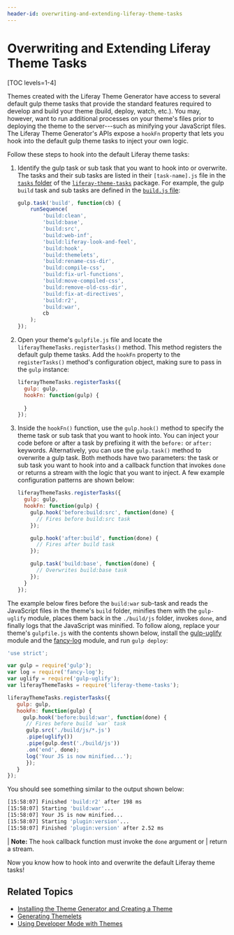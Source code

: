 ```yaml
---
header-id: overwriting-and-extending-liferay-theme-tasks
---
```


# Overwriting and Extending Liferay Theme Tasks

[TOC levels=1-4]

Themes created with the Liferay Theme Generator have access to several default 
gulp theme tasks that provide the standard features required to develop and 
build your theme (build, deploy, watch, etc.). You may, however, want to run 
additional processes on your theme's files prior to deploying the theme to the 
server---such as minifying your JavaScript files. The Liferay Theme Generator's 
APIs expose a `hookFn` property that lets you hook into the default gulp theme 
tasks to inject your own logic. 

Follow these steps to hook into the default Liferay theme tasks: 

1.  Identify the gulp task or sub task that you want to hook into or overwrite. 
    The tasks and their sub tasks are listed in their `[task-name].js` file in 
    the 
    [`tasks` folder](https://github.com/liferay/liferay-js-themes-toolkit/tree/master/packages/liferay-theme-tasks/tasks) 
    of the 
    [`liferay-theme-tasks`](https://github.com/liferay/liferay-js-themes-toolkit/tree/master/packages/liferay-theme-tasks) 
    package. For example, the gulp `build` task and sub tasks are defined in the 
    [`build.js` file](https://github.com/liferay/liferay-js-themes-toolkit/blob/master/packages/liferay-theme-tasks/tasks/build.js#L73-L92): 

    ```javascript
    gulp.task('build', function(cb) {
    	runSequence(
    		'build:clean',
    		'build:base',
    		'build:src',
    		'build:web-inf',
    		'build:liferay-look-and-feel',
    		'build:hook',
    		'build:themelets',
    		'build:rename-css-dir',
    		'build:compile-css',
    		'build:fix-url-functions',
    		'build:move-compiled-css',
    		'build:remove-old-css-dir',
    		'build:fix-at-directives',
    		'build:r2',
    		'build:war',
    		cb
    	);
    });
    ```

2.  Open your theme's `gulpfile.js` file and locate the 
    `liferayThemeTasks.registerTasks()` method. This method registers the 
    default gulp theme tasks. Add the `hookFn` property to the `registerTasks()` 
    method's configuration object, making sure to pass in the `gulp` instance:

    ```javascript
    liferayThemeTasks.registerTasks({
      gulp: gulp,
      hookFn: function(gulp) {
        
      }
    });
    ```

3.  Inside the `hookFn()` function, use the `gulp.hook()` method to specify the 
    theme task or sub task that you want to hook into. You can inject your code 
    before or after a task by prefixing it with the `before:` or `after:` 
    keywords. Alternatively, you can use the `gulp.task()` method to overwrite 
    a gulp task. Both methods have two parameters: the task or sub task you want 
    to hook into and a callback function that invokes `done` or returns a stream 
    with the logic that you want to inject. A few example configuration patterns 
    are shown below:

    ```javascript
    liferayThemeTasks.registerTasks({
      gulp: gulp,
      hookFn: function(gulp) {
        gulp.hook('before:build:src', function(done) {
          // Fires before build:src task
        });

        gulp.hook('after:build', function(done) {
          // Fires after build task
        });

        gulp.task('build:base', function(done) {
          // Overwrites build:base task
        });
      }
    });
    ```

The example below fires before the `build:war` sub-task and reads the JavaScript 
files in the theme's `build` folder, minifies them with the `gulp-uglify` 
module, places them back in the `./build/js` folder, invokes `done`, and finally 
logs that the JavaScript was minified. To follow along, replace your theme's 
`gulpfile.js` with the contents shown below, install the 
[gulp-uglify](https://www.npmjs.com/package/gulp-uglify) 
module and the 
[fancy-log](https://www.npmjs.com/package/fancy-log) 
module, and run `gulp deploy`:

```javascript
'use strict';

var gulp = require('gulp');
var log = require('fancy-log');
var uglify = require('gulp-uglify');
var liferayThemeTasks = require('liferay-theme-tasks');

liferayThemeTasks.registerTasks({
   gulp: gulp,
   hookFn: function(gulp) {
     gulp.hook('before:build:war', function(done) {
      // Fires before build `war` task
      gulp.src('./build/js/*.js')
      .pipe(uglify())
      .pipe(gulp.dest('./build/js'))
      .on('end', done);
      log('Your JS is now minified...');
      });
   }
});
```

You should see something similar to the output shown below:

```bash
[15:58:07] Finished 'build:r2' after 198 ms
[15:58:07] Starting 'build:war'...
[15:58:07] Your JS is now minified...
[15:58:07] Starting 'plugin:version'...
[15:58:07] Finished 'plugin:version' after 2.52 ms
```

| **Note:** The `hook` callback function must invoke the `done` argument or 
| return a stream.

Now you know how to hook into and overwrite the default Liferay theme tasks! 

## Related Topics

- [Installing the Theme Generator and Creating a Theme](/docs/7-2/reference/-/knowledge_base/r/installing-the-theme-generator-and-creating-a-theme)
- [Generating Themelets](/docs/7-2/reference/-/knowledge_base/r/creating-themelets-with-the-themes-generator)
- [Using Developer Mode with Themes](/docs/7-2/frameworks/-/knowledge_base/f/using-developer-mode-with-themes)
